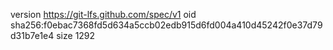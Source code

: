 version https://git-lfs.github.com/spec/v1
oid sha256:f0ebac7368fd5d634a5ccb02edb915d6fd004a410d45242f0e37d79d31b7e1e4
size 1292
